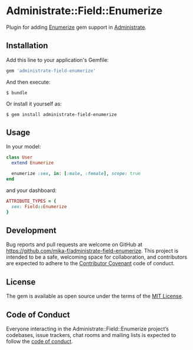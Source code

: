 # Administrate::Field::Enumerize
Plugin for adding [Enumerize](https://github.com/brainspec/enumerize) gem support in [Administrate](https://github.com/thoughtbot/administrate).


## Installation

Add this line to your application's Gemfile:

```ruby
gem 'administrate-field-enumerize'
```

And then execute:

    $ bundle

Or install it yourself as:

    $ gem install administrate-field-enumerize

## Usage

In your model:

```ruby
class User
  extend Enumerize

  enumerize :sex, in: [:male, :female], scope: true
end
```

and your dashboard:

```ruby
ATTRIBUTE_TYPES = {
  sex: Field::Enumerize
}
```


## Development

Bug reports and pull requests are welcome on GitHub at https://github.com/mika-f/administrate-field-enumerize. This project is intended to be a safe, welcoming space for collaboration, and contributors are expected to adhere to the [Contributor Covenant](http://contributor-covenant.org) code of conduct.

## License

The gem is available as open source under the terms of the [MIT License](http://opensource.org/licenses/MIT).

## Code of Conduct

Everyone interacting in the Administrate::Field::Enumerize project’s codebases, issue trackers, chat rooms and mailing lists is expected to follow the [code of conduct](https://github.com/[USERNAME]/administrate-field-enumerize/blob/master/CODE_OF_CONDUCT.md).
